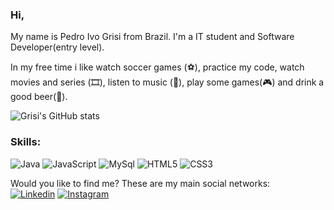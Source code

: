 ### Hi,

My name is Pedro Ivo Grisi from Brazil. I'm a IT student and Software Developer(entry level). 

In my free time i like watch soccer games (⚽️), practice my code, watch movies and series (🎞️), listen to music (🎵), play some games(:video_game:) and drink a good beer(:beer:).

![Grisi's GitHub stats](https://github-readme-stats.vercel.app/api?username=pedroifg&show_icons=true&theme=dracula)

### Skills: 
<p>
  <img alt="Java" src="https://img.shields.io/badge/Java-ED8B00?style=for-the-badge&logo=openjdk&logoColor=white"/>
  <img alt="JavaScript" src="https://img.shields.io/badge/JavaScript-F7DF1E?style=for-the-badge&logo=javascript&logoColor=black"/>  
  <img alt="MySql" src="https://img.shields.io/badge/mysql-%2300f.svg?style=for-the-badge&logo=mysql&logoColor=white"/>
  <img alt="HTML5" src="https://img.shields.io/badge/HTML-239120?style=for-the-badge&logo=html5&logoColor=white"/>
  <img alt="CSS3" src="https://img.shields.io/badge/CSS-239120?&style=for-the-badge&logo=css3&logoColor=white"/>
</p>

Would you like to find me? These are my main social networks: <br>
  <a href="https://www.linkedin.com/in/pedroivogrisi/"><img alt="Linkedin" src="https://img.shields.io/badge/LinkedIn-0077B5?style=for-the-badge&logo=linkedin&logoColor=white"></a>
  <a href="https://www.instagram.com/pedroivogrisi/"><img alt="Instagram" src="https://img.shields.io/badge/Instagram-E4405F?style=for-the-badge&logo=instagram&logoColor=white"></a>
  <a></a>
  <a></a>
</ul>
